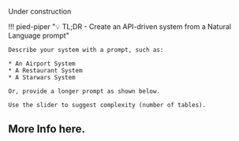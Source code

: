 Under construction

!!! pied-piper ":bulb: TL;DR - Create an API-driven system from a Natural Language prompt"

    Describe your system with a prompt, such as:

    * An Airport System
    * A Restaurant System
    * A Starwars System

    Or, provide a longer prompt as shown below.

    Use the slider to suggest complexity (number of tables).

## More Info here.